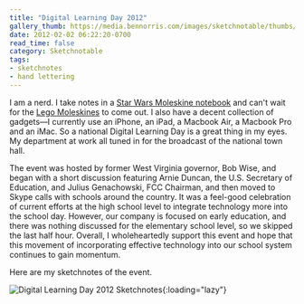 ```yaml
---
title: "Digital Learning Day 2012"
gallery_thumb: https://media.bennorris.com/images/sketchnotable/thumbs/digital-learning-day-sketchnotes.jpg
date: 2012-02-02 06:22:20-0700
read_time: false
category: Sketchnotable
tags:
- sketchnotes
- hand lettering
---
```


I am a nerd. I take notes in a <a title="Star Wars Moleskine for sketchnotes" href="http://www.moleskineus.com/star-wars-limited-edition-notebooks.html" target="_blank">Star Wars Moleskine notebook</a> and can't wait for the <a title="Lego Moleskine for sketchnotes" href="http://www.moleskineus.com/moleskine-lego-limited-edition.html" target="_blank">Lego Moleskines</a> to come out. I also have a decent collection of gadgets—I currently use an iPhone, an iPad, a Macbook Air, a Macbook Pro and an iMac. So a national Digital Learning Day is a great thing in my eyes. My department at work all tuned in for the broadcast of the national town hall.

The event was hosted by former West Virginia governor, Bob Wise, and began with a short discussion featuring Arnie Duncan, the U.S. Secretary of Education, and Julius Genachowski, FCC Chairman, and then moved to Skype calls with schools around the country. It was a feel-good celebration of current efforts at the high school level to integrate technology more into the school day. However, our company is focused on early education, and there was nothing discussed for the elementary school level, so we skipped the last half hour. Overall, I wholeheartedly support this event and hope that this movement of incorporating effective technology into our school system continues to gain momentum.

Here are my sketchnotes of the event.

![Digital Learning Day 2012 Sketchnotes](https://media.bennorris.com/images/sketchnotable/general/digital-learning-day-sketchnotes.jpg){:loading="lazy"}
